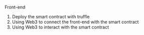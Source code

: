 Front-end
1. Deploy the smart contract with truffle
2. Using Web3 to connect the front-end with the smart contract
3. Using Web3 to interact with the smart contract